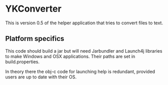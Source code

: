 # YKConverter

This is version 0.5 of the helper application that tries to convert files to
text.

## Platform specifics

This code should build a jar but will need Jarbundler and Launch4j libraries
to make Windows and OSX applications.  Their paths are set in build.properties.

In theory there the obj-c code for launching help is redundant, provided
users are up to date with their OS.



